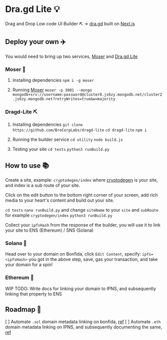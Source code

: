 # Dra.gd Lite 💡

Drag and Drop Low code UI Builder ⛏ -> [dra.gd](dra.gd) built on [Next.js](https://nextjs.org/)  

## Deploy your own ✈️

You would need to bring up two services, [Moser](https://github.com/fega/mongo-server) and [Dra.gd Lite](https://github.com/BroCorpLabs/dragd-lite) 

### Moser 🧰

1. Installing dependencies
`npm i -g moser`

2. Running [Moser](https://github.com/fega/mongo-server)
`moser -p 3001 --mongo mongodb+srv://username:password@cluster0.js6zy.mongodb.net/cluster2.js6zy.mongodb.net?retryWrites=true&w=majority`


### Dragd-Lite ⛏

1. Installing dependencies
`git clone https://github.com/BroCorpLabs/dragd-lite`
`cd dragd-lite`
`npm i`

2. Running the builder service
`cd utility`
`node build.js`

3. Testing your site
`cd tests`
`python3 runBuild.py`


## How to use 📚

Create a site, example: `cryptodegen/index` where [cryptodegen](https://dra.gd/cryptozoo/index) is your site, and index is a sub route of your site.

Click on the edit button to the bottom right corner of your screen, add rich media to your heart's content and build out your site. 

`cd tests`
`nano runBuild.py` and change `siteName` to your `site` and `subRoute` for example `cryptodegen/index` 
`python3 runBuild.py`

Collect your `ipfsHash` from the response of the builder, you will use it to link your site to ENS (Ethereum) / SNS (Solana) 

### Solana 🔗

Head over to your domain on Bonfida, click `Edit Content`, specify: 
`ipfs=<ipfsHash>` you got in the above step, save, gas your transaction, and take your domain for a spin!

### Ethereum 🔗

WIP
TODO: Write docs for linking your domain to IPNS, and subsequently linking that property to ENS

## Roadmap 🏹

[ ] Automate `.sol` domain metadata linking on bonfida, [ref](https://github.com/BroCorpLabs/dragd-lite/issues/4)
[ ] Automate `.eth` domain metadata linking on IPNS, and subsequently documenting the same, [ref](https://github.com/BroCorpLabs/dragd-lite/issues/5)
